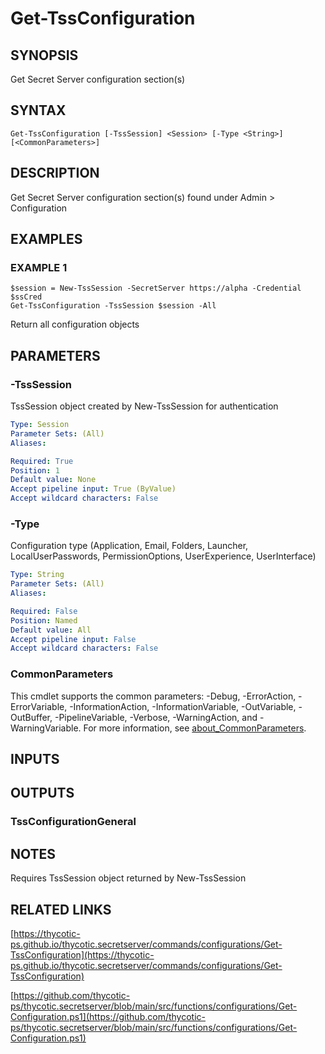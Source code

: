 # Get-TssConfiguration

## SYNOPSIS
Get Secret Server configuration section(s)

## SYNTAX

```
Get-TssConfiguration [-TssSession] <Session> [-Type <String>] [<CommonParameters>]
```

## DESCRIPTION
Get Secret Server configuration section(s) found under Admin \> Configuration

## EXAMPLES

### EXAMPLE 1
```
$session = New-TssSession -SecretServer https://alpha -Credential $ssCred
Get-TssConfiguration -TssSession $session -All
```

Return all configuration objects

## PARAMETERS

### -TssSession
TssSession object created by New-TssSession for authentication

```yaml
Type: Session
Parameter Sets: (All)
Aliases:

Required: True
Position: 1
Default value: None
Accept pipeline input: True (ByValue)
Accept wildcard characters: False
```

### -Type
Configuration type (Application, Email, Folders, Launcher, LocalUserPasswords, PermissionOptions, UserExperience, UserInterface)

```yaml
Type: String
Parameter Sets: (All)
Aliases:

Required: False
Position: Named
Default value: All
Accept pipeline input: False
Accept wildcard characters: False
```

### CommonParameters
This cmdlet supports the common parameters: -Debug, -ErrorAction, -ErrorVariable, -InformationAction, -InformationVariable, -OutVariable, -OutBuffer, -PipelineVariable, -Verbose, -WarningAction, and -WarningVariable. For more information, see [about_CommonParameters](http://go.microsoft.com/fwlink/?LinkID=113216).

## INPUTS

## OUTPUTS

### TssConfigurationGeneral
## NOTES
Requires TssSession object returned by New-TssSession

## RELATED LINKS

[https://thycotic-ps.github.io/thycotic.secretserver/commands/configurations/Get-TssConfiguration](https://thycotic-ps.github.io/thycotic.secretserver/commands/configurations/Get-TssConfiguration)

[https://github.com/thycotic-ps/thycotic.secretserver/blob/main/src/functions/configurations/Get-Configuration.ps1](https://github.com/thycotic-ps/thycotic.secretserver/blob/main/src/functions/configurations/Get-Configuration.ps1)

